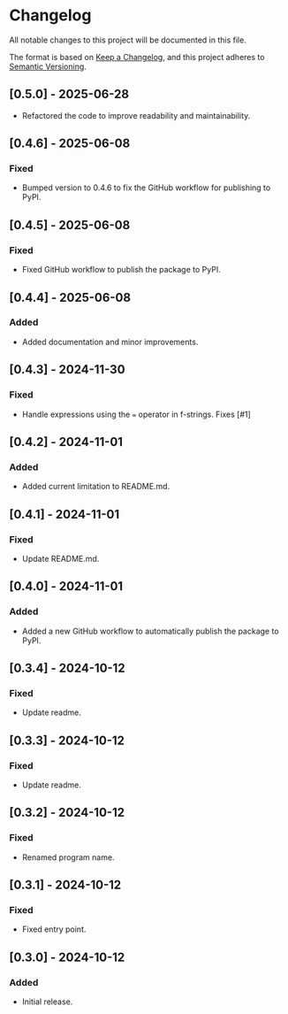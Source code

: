 # Changelog

All notable changes to this project will be documented in this file.

The format is based on [Keep a Changelog](https://keepachangelog.com/en/1.1.0/),
and this project adheres to [Semantic Versioning](https://semver.org/spec/v2.0.0.html).


## [0.5.0] - 2025-06-28

- Refactored the code to improve readability and maintainability.


## [0.4.6] - 2025-06-08

### Fixed

- Bumped version to 0.4.6 to fix the GitHub workflow for publishing to PyPI.

## [0.4.5] - 2025-06-08

### Fixed

- Fixed GitHub workflow to publish the package to PyPI.

## [0.4.4] - 2025-06-08

### Added

- Added documentation and minor improvements.

## [0.4.3] - 2024-11-30

### Fixed

- Handle expressions using the `=` operator in f-strings. Fixes [#1]

## [0.4.2] - 2024-11-01

### Added

- Added current limitation to README.md.

## [0.4.1] - 2024-11-01

### Fixed

- Update README.md.

## [0.4.0] - 2024-11-01

### Added

- Added a new GitHub workflow to automatically publish the package to PyPI.

## [0.3.4] - 2024-10-12

### Fixed

- Update readme.

## [0.3.3] - 2024-10-12

### Fixed

- Update readme.

## [0.3.2] - 2024-10-12

### Fixed

- Renamed program name.

## [0.3.1] - 2024-10-12

### Fixed

- Fixed entry point.

## [0.3.0] - 2024-10-12

### Added

- Initial release.
